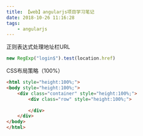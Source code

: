 ```yaml
---
title: 【web】angularjs项目学习笔记
date: 2018-10-26 11:16:28
tags: 
    - angularjs
---
```


正则表达式处理地址栏URL

```javascript
new RegExp("login$").test(location.href)
```

CSS布局策略（100%）

```html
<html style="height:100%;">
<body style="height:100%;">
	<div class="container" style="height:100%;">
		<div class="row" style="height:100%;">
		
		</div>
	</div>
</body>
</html>
```


